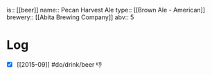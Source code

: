is:: [[beer]]
name:: Pecan Harvest Ale
type:: [[Brown Ale - American]]
brewery:: [[Abita Brewing Company]]
abv:: 5

# Log
- [x] [[2015-09]] #do/drink/beer 👎
